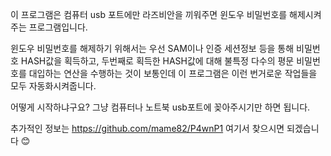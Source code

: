 이 프로그램은 컴퓨터 usb 포트에만 라즈비안을 끼워주면 윈도우 비밀번호를 해제시켜주는 프로그램입니다.

윈도우 비밀번호를 해제하기 위해서는 우선 SAM이나 인증 세션정보 등을 통해 비밀번호 HASH값을 획득하고, 두번째로 획득한 HASH값에 대해 불특정 다수의 평문 비밀번호를 대입하는 연산을 수행하는 것이 보통인데 이 프로그램은 이런 번거로운 작업들을 모두 자동화시켜줍니다.

어떻게 시작하냐구요? 그냥 컴퓨터나 노트북 usb포트에 꽂아주시기만 하면 됩니다.

추가적인 정보는 https://github.com/mame82/P4wnP1 여기서 찾으시면 되겠습니다 😊

